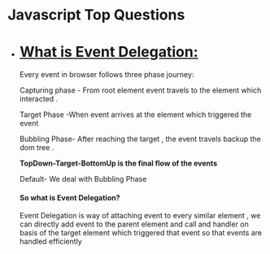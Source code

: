 <h1>Javascript Top Questions</h1>

<ul>

  <li><h1><a href='https://medium.com/@AlexanderObregon/event-delegation-in-javascript-explained-1cc2ee7bd1cc'>What is Event Delegation: </a></h1></li>

 <p> 
   
 Every event in browser follows three phase journey:
  <p> Capturing phase - From root element event travels to the element which interacted .</p>
  <p> Target Phase -When event arrives at the element which triggered the event</p>
  <p> Bubbling Phase- After reaching the target , the event travels backup the dom tree .</p>

   <b>TopDown-Target-BottomUp is the final flow of the events</b>
   <p>Default- We deal with Bubbling Phase </p>

   <h4>So what is Event Delegation?</h4>
   <p>Event Delegation is way of attaching event to every similar
   element , we can directly add event to the parent element and call and handler on basis of the target element which triggered that event so that events are handled efficiently </p>
 </p>

  
</ul>
